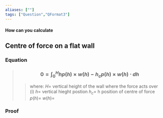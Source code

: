```yaml
---
aliases: [""]
tags: ["Question","QFormat3"]
---
```


#### How can you calculate
## Centre of force on a flat wall
### Equation

> ### $$ 0 = \int^{H}_{0} h p(h) \times w(h) - h_{c} p(h) \times w(h) \cdot dh $$ 
>> where:
>> $H=$ vertical height of the wall where the force acts over (i)
>> $h=$ vertical hieght postion
>> $h_c=$ h position of centre of force
>> $p(h)=$
>> $w(h)=$

### Proof

